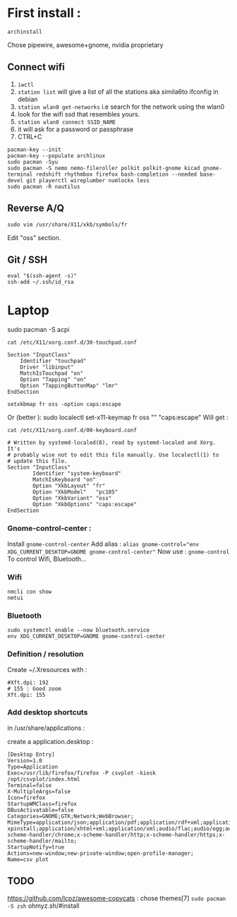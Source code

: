 # First install :

`archinstall`

Chose pipewire, awesome+gnome, nvidia proprietary

## Connect wifi

1. `iwctl`
2. `station list` will give a list of all the stations aka simila6to ifconfig in debian
3. `station wlan0 get-networks` i.e search for the network using the wlan0
4. look for the wifi ssd that resembles yours. 
5. `station wlan0 connect SSID_NAME`
6. it will ask for a password or passphrase 
7. CTRL+C 

```
pacman-key --init
pacman-key --populate archlinux
sudo pacman -Syu
sudo pacman -S nemo nemo-fileroller polkit polkit-gnome kicad gnome-terminal redshift rhythmbox firefox bash-completion --needed base-devel git playerctl wireplumber numlockx less
sudo pacman -R nautilus
```

## Reverse A/Q

    sudo vim /usr/share/X11/xkb/symbols/fr

Edit "oss" section.

## Git / SSH

```
eval "$(ssh-agent -s)"
ssh-add ~/.ssh/id_rsa
```

# Laptop

sudo pacman -S acpi

    cat /etc/X11/xorg.conf.d/30-touchpad.conf
    
```
Section "InputClass"
    Identifier "touchpad"
    Driver "libinput"
    MatchIsTouchpad "on"
    Option "Tapping" "on"
    Option "TappingButtonMap" "lmr"
EndSection
```

    setxkbmap fr oss -option caps:escape
Or (better ): 
    sudo localectl set-x11-keymap fr oss "" "caps:escape"
Will get :

    cat /etc/X11/xorg.conf.d/00-keyboard.conf
    
```
# Written by systemd-localed(8), read by systemd-localed and Xorg. It's
# probably wise not to edit this file manually. Use localectl(1) to
# update this file.
Section "InputClass"
        Identifier "system-keyboard"
        MatchIsKeyboard "on"
        Option "XkbLayout" "fr"
        Option "XkbModel"   "pc105"
        Option "XkbVariant" "oss"
        Option "XkbOptions" "caps:escape"
EndSection
```

### Gnome-control-center :

Install `gnome-control-center`
Add alias : 
    `alias gnome-control="env XDG_CURRENT_DESKTOP=GNOME gnome-control-center"`
Now use :
    `gnome-control`
To control Wifi, Bluetooth…

### Wifi

```
nmcli con show
nmtui
```

### Bluetooth

```
sudo systemctl enable --now bluetooth.service
env XDG_CURRENT_DESKTOP=GNOME gnome-control-center
```

### Definition / resolution

Create ~/.Xresources with :
```
#Xft.dpi: 192
# 155 : Good zoom
Xft.dpi: 155
```

### Add desktop shortcuts 

in /usr/share/applications :

create a application.desktop :

```
[Desktop Entry]
Version=1.0
Type=Application
Exec=/usr/lib/firefox/firefox -P csvplot -kiosk /opt/csvplot/index.html
Terminal=false
X-MultipleArgs=false
Icon=firefox
StartupWMClass=firefox
DBusActivatable=false
Categories=GNOME;GTK;Network;WebBrowser;
MimeType=application/json;application/pdf;application/rdf+xml;application/rss+xml;application/x-xpinstall;application/xhtml+xml;application/xml;audio/flac;audio/ogg;audio/webm;image/avif;image/gif;image/jpeg;image/png;image/svg+xml;image/webp;text/html;text/xml;video/ogg;video/webm;x-scheme-handler/chrome;x-scheme-handler/http;x-scheme-handler/https;x-scheme-handler/mailto;
StartupNotify=true
Actions=new-window;new-private-window;open-profile-manager;
Name=csv plot
```

## TODO 
https://github.com/lcpz/awesome-copycats : chose themes[7]
`sudo pacman -S zsh`
ohmyz.sh/#install

